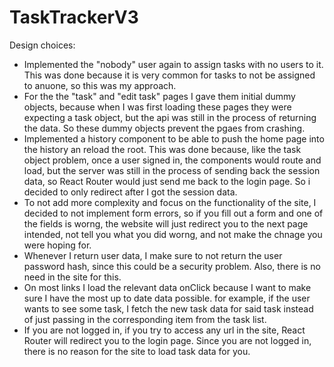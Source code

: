 # TaskTrackerV3

Design choices:

  * Implemented the "nobody" user again to assign tasks with no users to it. This was done because it is very common for
    tasks to not be assigned to anuone, so this was my approach.
  * For the the "task" and "edit task" pages I gave them initial dummy objects, because when I was first loading these
    pages they were expecting a task object, but the api was still in the process of returning the data. So these dummy
    objects prevent the pgaes from crashing.
  * Implemented a history component to be able to push the home page into the history an reload the root. This was done
    because, like the task object problem, once a user signed in, the components would route and load, but the server
    was still in the process of sending back the session data, so React Router would just send me back to the login page.
    So i decided to only redirect after I got the session data.
  * To not add more complexity and focus on the functionality of the site, I decided to not implement form errors, so if
    you fill out a form and one of the fields is worng, the website will just redirect you to the next page intended, not
    tell you what you did worng, and not make the chnage you were hoping for.
  * Whenever I return user data, I make sure to not return the user password hash, since this could be a security problem.
    Also, there is no need in the site for this.
  * On most links I load the relevant data onClick because I want to make sure I have the most up to date data possible. for
    example, if the user wants to see some task, I fetch the new task data for said task instead of just passing in the 
    corresponding item from the task list.
  * If you are not logged in, if you try to access any url in the site, React Router will redirect you to the login page.
    Since you are not logged in, there is no reason for the site to load task data for you.

